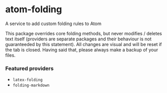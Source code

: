 # atom-folding
A service to add custom folding rules to Atom

This package overrides core folding methods, but never modifies / deletes text itself (providers are separate packages and their behaviour is not guaranteeded by this statement). All changes are visual and will be reset if the tab is closed. Having said that, please always make a backup of your files.

### Featured providers
- `latex-folding`
- `folding-markdown`
